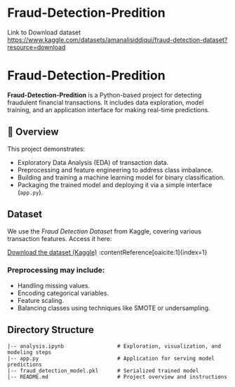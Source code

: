 # Fraud-Detection-Predition

Link to Download dataset https://www.kaggle.com/datasets/amanalisiddiqui/fraud-detection-dataset?resource=download
# Fraud-Detection-Predition

**Fraud-Detection-Predition** is a Python-based project for detecting fraudulent financial transactions. It includes data exploration, model training, and an application interface for making real-time predictions.

## 📄 Overview

This project demonstrates:

- Exploratory Data Analysis (EDA) of transaction data.
- Preprocessing and feature engineering to address class imbalance.
- Building and training a machine learning model for binary classification.
- Packaging the trained model and deploying it via a simple interface (`app.py`).

##  Dataset

We use the *Fraud Detection Dataset* from Kaggle, covering various transaction features. Access it here:

[Download the dataset (Kaggle)](https://www.kaggle.com/datasets/amanalisiddiqui/fraud-detection-dataset?resource=download) :contentReference[oaicite:1]{index=1}

###  Preprocessing may include:

- Handling missing values.
- Encoding categorical variables.
- Feature scaling.
- Balancing classes using techniques like SMOTE or undersampling.

##  Directory Structure

```
|-- analysis.ipynb                 # Exploration, visualization, and modeling steps
|-- app.py                         # Application for serving model predictions
|-- fraud_detection_model.pkl      # Serialized trained model
|-- README.md                      # Project overview and instructions
```
